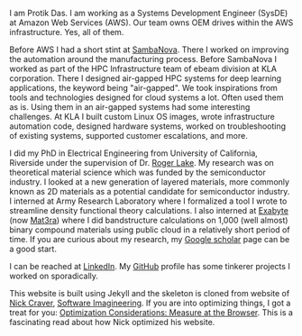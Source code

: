 
I am Protik Das. 
I am working as a Systems Development Engineer (SysDE) at Amazon Web Services (AWS). 
Our team owns OEM drives within the AWS infrastructure. 
Yes, all of them.

Before AWS I had a short stint at [SambaNova](http://sambanova.ai). 
There I worked on improving the automation around the manufacturing process. 
Before SambaNova I worked as part of the HPC Infrastructure team of ebeam division 
at KLA corporation. 
There I designed air-gapped HPC systems for deep learning applications, 
the keyword being "air-gapped". 
We took inspirations from tools and technologies designed for cloud systems a lot. 
Often used them as is. 
Using them in an air-gapped systems had some interesting challenges. 
At KLA I built custom Linux OS images, wrote infrastructure automation code, 
designed hardware systems, worked on troubleshooting of existing systems, 
supported customer escalations, and more.

I did my PhD in Electrical Engineering from University of California, 
Riverside under the supervision of Dr. [Roger Lake](https://intra.ece.ucr.edu/~rlake/). 
My research was on theoretical material science which was funded by the semiconductor industry. 
I looked at a new generation of layered materials, more commonly known as 2D materials as a potential candidate for semiconductor industry. 
I interned at Army Research Laboratory 
where I formalized a tool I wrote to streamline density functional theory calculations. 
I also interned at [Exabyte](https://exabyte.io/) (now [Mat3ra](https://mat3ra.com/)) 
where I did bandstructure calculations on 1,000 (well almost) binary compound materials 
using public cloud in a relatively short period of time. 
If you are curious about my research, 
my [Google scholar](https://scholar.google.com/citations?user=RcgIf7MAAAAJ&hl=en) page can be a good start.

I can be reached at [LinkedIn](https://www.linkedin.com/in/protik-das/). 
My [GitHub](https://github.com/protik77) profile has some tinkerer projects I worked on sporadically.

This website is built using Jekyll and the skeleton is cloned from website of [Nick Craver](https://nickcraver.com/), 
[Software Imagineering](https://github.com/NickCraver/nickcraver.github.com). 
If you are into optimizing things, 
I got a treat for you: [Optimization Considerations: Measure at the Browser](https://nickcraver.com/blog/2015/03/24/optimization-considerations/). 
This is a fascinating read about how Nick optimized his website.
